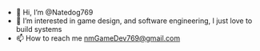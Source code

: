 - 👋 Hi, I’m @Natedog769
- 👀 I’m interested in game design, and software engineering, I just love to build systems
- 📫 How to reach me nmGameDev769@gmail.com


